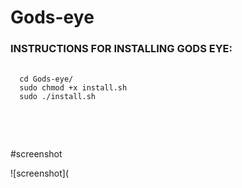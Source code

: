 # Gods-eye

<html>
  <head>
    <h3> INSTRUCTIONS FOR INSTALLING GODS EYE:
    </h2>
  </head>
  <body>
   <pre>
  <code>
  cd Gods-eye/
  sudo chmod +x install.sh
  sudo ./install.sh
  </code>
</pre>
    </br>
  </br>
    </html>
    
#screenshot

![screenshot](
